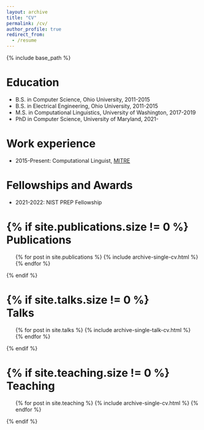 ```yaml
---
layout: archive
title: "CV"
permalink: /cv/
author_profile: true
redirect_from:
  - /resume
---
```


{% include base_path %}

Education
======
* B.S. in Computer Science, Ohio University, 2011-2015
* B.S. in Electrical Engineering, Ohio University, 2011-2015
* M.S. in Computational Linguistics, University of Washington, 2017-2019
* PhD in Computer Science, University of Maryland, 2021-

Work experience
======
* 2015-Present: Computational Linguist, [MITRE](https://www.mitre.org/)

Fellowships and Awards
======
* 2021-2022: NIST PREP Fellowship

{% if site.publications.size != 0 %}    
Publications
======
  <ul>{% for post in site.publications %}
    {% include archive-single-cv.html %}
  {% endfor %}</ul>
{% endif %}

{% if site.talks.size != 0 %}  
Talks
======
  <ul>{% for post in site.talks %}
    {% include archive-single-talk-cv.html %}
  {% endfor %}</ul>
{% endif %}
  
{% if site.teaching.size != 0 %}  
Teaching
======
  <ul>{% for post in site.teaching %}
    {% include archive-single-cv.html %}
  {% endfor %}</ul>
{% endif %}
